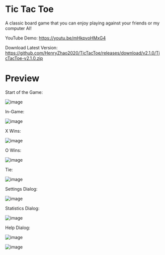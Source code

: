 # Tic Tac Toe

A classic board game that you can enjoy playing against your friends or my computer AI!

YouTube Demo: https://youtu.be/mHkpvoHMxG4

Download Latest Version: https://github.com/HenryZhao2020/TicTacToe/releases/download/v2.1.0/TicTacToe-v2.1.0.zip


# Preview

Start of the Game:

![image](https://github.com/HenryZhao2020/TicTacToe/assets/75873192/867ffa33-e7b0-4571-bfe2-8b03598dec87)


In-Game:

![image](https://github.com/HenryZhao2020/TicTacToe/assets/75873192/77a63edb-daa0-44ab-8686-e63ae02f3f90)


X Wins:

![image](https://github.com/HenryZhao2020/TicTacToe/assets/75873192/51185eca-6586-462f-8fae-c4b2dfc041c5)


O Wins:

![image](https://github.com/HenryZhao2020/TicTacToe/assets/75873192/7b1c1428-d7ae-4362-9bc0-b41ca69c8bd1)


Tie:

![image](https://github.com/HenryZhao2020/TicTacToe/assets/75873192/c7f92c42-58fd-4ab5-ba5b-0dbf6360f7f8)


Settings Dialog:

![image](https://github.com/HenryZhao2020/TicTacToe/assets/75873192/24e194da-b631-4080-84b5-9512b159073d)


Statistics Dialog:

![image](https://github.com/HenryZhao2020/TicTacToe/assets/75873192/678476be-37c1-45b7-adaa-87463a22687e)


Help Dialog:

![image](https://github.com/HenryZhao2020/TicTacToe/assets/75873192/6bcc638c-3088-42aa-935d-c1dc2a261ad9)

![image](https://github.com/HenryZhao2020/TicTacToe/assets/75873192/b65934f0-3ed2-41f5-ba92-4eaf0a7f71d2)
